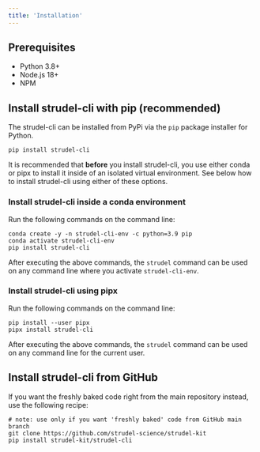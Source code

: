 ```yaml
---
title: 'Installation'
---
```


## Prerequisites

- Python 3.8+
- Node.js 18+
- NPM 

## Install strudel-cli with pip (recommended)

The strudel-cli can be installed from PyPi via the `pip` package installer for Python.

```
pip install strudel-cli
```

It is recommended that **before** you install strudel-cli, you use either conda or pipx to install it inside of an isolated virtual environment. See below how to install strudel-cli using either of these options.

### Install strudel-cli inside a conda environment

Run the following commands on the command line:

```
conda create -y -n strudel-cli-env -c python=3.9 pip
conda activate strudel-cli-env
pip install strudel-cli
```

After executing the above commands, the `strudel` command can be used on any command line where you activate `strudel-cli-env`.

### Install strudel-cli using pipx

Run the following commands on the command line:

```
pip install --user pipx
pipx install strudel-cli
```

After executing the above commands, the `strudel` command can be used on any command line for the current user.

## Install strudel-cli from GitHub

If you want the freshly baked code right from the main repository instead, use the following recipe:

```
# note: use only if you want 'freshly baked' code from GitHub main branch
git clone https://github.com/strudel-science/strudel-kit
pip install strudel-kit/strudel-cli
```